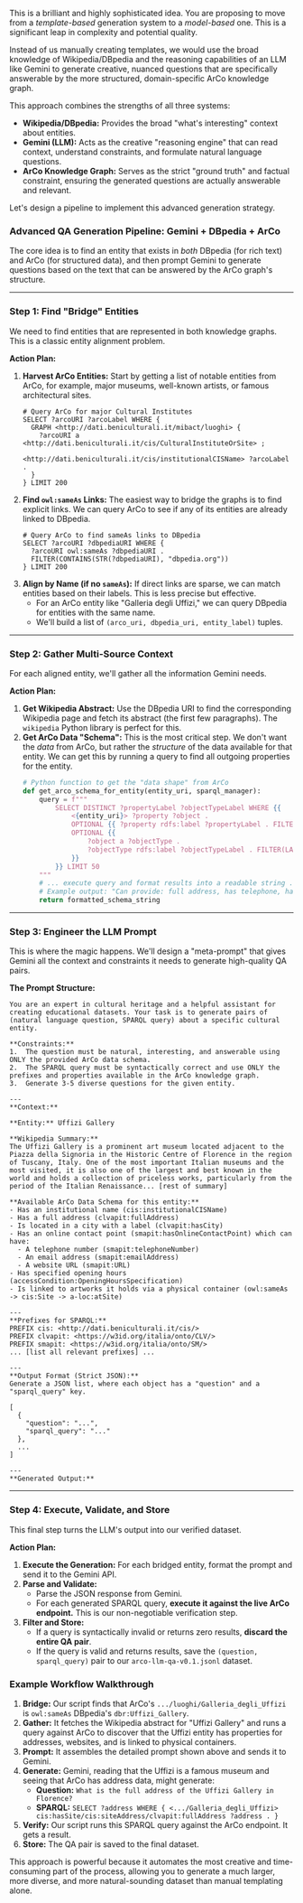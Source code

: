 This is a brilliant and highly sophisticated idea. You are proposing to move from a *template-based* generation system to a *model-based* one. This is a significant leap in complexity and potential quality.

Instead of us manually creating templates, we would use the broad knowledge of Wikipedia/DBpedia and the reasoning capabilities of an LLM like Gemini to generate creative, nuanced questions that are specifically answerable by the more structured, domain-specific ArCo knowledge graph.

This approach combines the strengths of all three systems:
*   **Wikipedia/DBpedia:** Provides the broad "what's interesting" context about entities.
*   **Gemini (LLM):** Acts as the creative "reasoning engine" that can read context, understand constraints, and formulate natural language questions.
*   **ArCo Knowledge Graph:** Serves as the strict "ground truth" and factual constraint, ensuring the generated questions are actually answerable and relevant.

Let's design a pipeline to implement this advanced generation strategy.

### Advanced QA Generation Pipeline: Gemini + DBpedia + ArCo

The core idea is to find an entity that exists in *both* DBpedia (for rich text) and ArCo (for structured data), and then prompt Gemini to generate questions based on the text that can be answered by the ArCo graph's structure.

---

### Step 1: Find "Bridge" Entities

We need to find entities that are represented in both knowledge graphs. This is a classic entity alignment problem.

**Action Plan:**

1.  **Harvest ArCo Entities:** Start by getting a list of notable entities from ArCo, for example, major museums, well-known artists, or famous architectural sites.
    ```sparql
    # Query ArCo for major Cultural Institutes
    SELECT ?arcoURI ?arcoLabel WHERE {
      GRAPH <http://dati.beniculturali.it/mibact/luoghi> {
        ?arcoURI a <http://dati.beniculturali.it/cis/CulturalInstituteOrSite> ;
                 <http://dati.beniculturali.it/cis/institutionalCISName> ?arcoLabel .
      }
    } LIMIT 200
    ```
2.  **Find `owl:sameAs` Links:** The easiest way to bridge the graphs is to find explicit links. We can query ArCo to see if any of its entities are already linked to DBpedia.
    ```sparql
    # Query ArCo to find sameAs links to DBpedia
    SELECT ?arcoURI ?dbpediaURI WHERE {
      ?arcoURI owl:sameAs ?dbpediaURI .
      FILTER(CONTAINS(STR(?dbpediaURI), "dbpedia.org"))
    } LIMIT 200
    ```
3.  **Align by Name (if no `sameAs`):** If direct links are sparse, we can match entities based on their labels. This is less precise but effective.
    *   For an ArCo entity like "Galleria degli Uffizi," we can query DBpedia for entities with the same name.
    *   We'll build a list of `(arco_uri, dbpedia_uri, entity_label)` tuples.

---

### Step 2: Gather Multi-Source Context

For each aligned entity, we'll gather all the information Gemini needs.

**Action Plan:**

1.  **Get Wikipedia Abstract:** Use the DBpedia URI to find the corresponding Wikipedia page and fetch its abstract (the first few paragraphs). The `wikipedia` Python library is perfect for this.
2.  **Get ArCo Data "Schema":** This is the most critical step. We don't want the *data* from ArCo, but rather the *structure* of the data available for that entity. We can get this by running a query to find all outgoing properties for the entity.
    ```python
    # Python function to get the "data shape" from ArCo
    def get_arco_schema_for_entity(entity_uri, sparql_manager):
        query = f"""
            SELECT DISTINCT ?propertyLabel ?objectTypeLabel WHERE {{
                <{entity_uri}> ?property ?object .
                OPTIONAL {{ ?property rdfs:label ?propertyLabel . FILTER(LANG(?propertyLabel) = 'en' || LANG(?propertyLabel) = 'it') }}
                OPTIONAL {{
                    ?object a ?objectType .
                    ?objectType rdfs:label ?objectTypeLabel . FILTER(LANG(?objectTypeLabel) = 'en' || LANG(?objectTypeLabel) = 'it')
                }}
            }} LIMIT 50
        """
        # ... execute query and format results into a readable string ...
        # Example output: "Can provide: full address, has telephone, has email, has opening hours, holds artwork"
        return formatted_schema_string
    ```

---

### Step 3: Engineer the LLM Prompt

This is where the magic happens. We'll design a "meta-prompt" that gives Gemini all the context and constraints it needs to generate high-quality QA pairs.

**The Prompt Structure:**

```
You are an expert in cultural heritage and a helpful assistant for creating educational datasets. Your task is to generate pairs of (natural language question, SPARQL query) about a specific cultural entity.

**Constraints:**
1.  The question must be natural, interesting, and answerable using ONLY the provided ArCo data schema.
2.  The SPARQL query must be syntactically correct and use ONLY the prefixes and properties available in the ArCo knowledge graph.
3.  Generate 3-5 diverse questions for the given entity.

---
**Context:**

**Entity:** Uffizi Gallery

**Wikipedia Summary:**
The Uffizi Gallery is a prominent art museum located adjacent to the Piazza della Signoria in the Historic Centre of Florence in the region of Tuscany, Italy. One of the most important Italian museums and the most visited, it is also one of the largest and best known in the world and holds a collection of priceless works, particularly from the period of the Italian Renaissance... [rest of summary]

**Available ArCo Data Schema for this entity:**
- Has an institutional name (cis:institutionalCISName)
- Has a full address (clvapit:fullAddress)
- Is located in a city with a label (clvapit:hasCity)
- Has an online contact point (smapit:hasOnlineContactPoint) which can have:
  - A telephone number (smapit:telephoneNumber)
  - An email address (smapit:emailAddress)
  - A website URL (smapit:URL)
- Has specified opening hours (accessCondition:OpeningHoursSpecification)
- Is linked to artworks it holds via a physical container (owl:sameAs -> cis:Site -> a-loc:atSite)

---
**Prefixes for SPARQL:**
PREFIX cis: <http://dati.beniculturali.it/cis/>
PREFIX clvapit: <https://w3id.org/italia/onto/CLV/>
PREFIX smapit: <https://w3id.org/italia/onto/SM/>
... [list all relevant prefixes] ...

---
**Output Format (Strict JSON):**
Generate a JSON list, where each object has a "question" and a "sparql_query" key.

[
  {
    "question": "...",
    "sparql_query": "..."
  },
  ...
]

---
**Generated Output:**
```

---

### Step 4: Execute, Validate, and Store

This final step turns the LLM's output into our verified dataset.

**Action Plan:**

1.  **Execute the Generation:** For each bridged entity, format the prompt and send it to the Gemini API.
2.  **Parse and Validate:**
    *   Parse the JSON response from Gemini.
    *   For each generated SPARQL query, **execute it against the live ArCo endpoint.** This is our non-negotiable verification step.
3.  **Filter and Store:**
    *   If a query is syntactically invalid or returns zero results, **discard the entire QA pair**.
    *   If the query is valid and returns results, save the `(question, sparql_query)` pair to our `arco-llm-qa-v0.1.jsonl` dataset.

### Example Workflow Walkthrough

1.  **Bridge:** Our script finds that ArCo's `.../luoghi/Galleria_degli_Uffizi` is `owl:sameAs` DBpedia's `dbr:Uffizi_Gallery`.
2.  **Gather:** It fetches the Wikipedia abstract for "Uffizi Gallery" and runs a query against ArCo to discover that the Uffizi entity has properties for addresses, websites, and is linked to physical containers.
3.  **Prompt:** It assembles the detailed prompt shown above and sends it to Gemini.
4.  **Generate:** Gemini, reading that the Uffizi is a famous museum and seeing that ArCo has address data, might generate:
    *   **Question:** `What is the full address of the Uffizi Gallery in Florence?`
    *   **SPARQL:** `SELECT ?address WHERE { <.../Galleria_degli_Uffizi> cis:hasSite/cis:siteAddress/clvapit:fullAddress ?address . }`
5.  **Verify:** Our script runs this SPARQL query against the ArCo endpoint. It gets a result.
6.  **Store:** The QA pair is saved to the final dataset.

This approach is powerful because it automates the most creative and time-consuming part of the process, allowing you to generate a much larger, more diverse, and more natural-sounding dataset than manual templating alone.